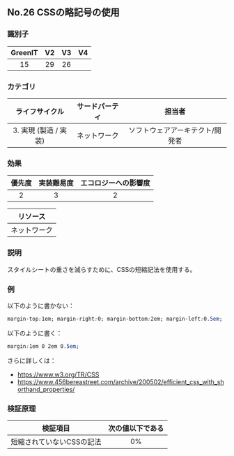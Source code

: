 ## No.26 CSSの略記号の使用

### 識別子

| GreenIT |  V2  |  V3  |  V4  |
|:-------:|:----:|:----:|:----:|
|   15   | 29  | 26  |      |

### カテゴリ

| ライフサイクル |  サードパーティ  |  担当者  |
|:---------:|:----:|:----:|
| 3. 実現 (製造 / 実装) | ネットワーク | ソフトウェアアーキテクト/開発者 |

### 効果

| 優先度 |      実装難易度       |  エコロジーへの影響度    |
|:-------------------:|:-------------------------:|:---------------------:|
| 2 | 3 | 2 |

|リソース                                      |
|:----------------------------------------------------------:|
|  ネットワーク  |

### 説明

スタイルシートの重さを減らすために、CSSの短縮記法を使用する。

### 例

以下のように書かない：
```css
margin-top:1em; margin-right:0; margin-bottom:2em; margin-left:0.5em;
```
以下のように書く：
```css
margin:1em 0 2em 0.5em;
```

さらに詳しくは：
 - https://www.w3.org/TR/CSS
 - https://www.456bereastreet.com/archive/200502/efficient_css_with_shorthand_properties/

### 検証原理

| 検証項目     | 次の値以下である   |  
|-------------------|:-------------------------:|
| 短縮されていないCSSの記法  |  0% |
